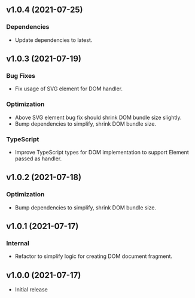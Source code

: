 ## v1.0.4 (2021-07-25)

### Dependencies

- Update dependencies to latest.

## v1.0.3 (2021-07-19)

### Bug Fixes

- Fix usage of SVG element for DOM handler.

### Optimization

- Above SVG element bug fix should shrink DOM bundle size slightly.
- Bump dependencies to simplify, shrink DOM bundle size.

### TypeScript

- Improve TypeScript types for DOM implementation to support Element passed as handler.

## v1.0.2 (2021-07-18)

### Optimization

- Bump dependencies to simplify, shrink DOM bundle size.

## v1.0.1 (2021-07-17)

### Internal

- Refactor to simplify logic for creating DOM document fragment.

## v1.0.0 (2021-07-17)

- Initial release
